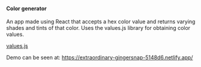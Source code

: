 #### Color generator

An app made using React that accepts a hex color value and returns varying shades and tints of that color. Uses the values.js library for obtaining color values.

[values.js](https://github.com/noeldelgado/values.js)

Demo can be seen at: https://extraordinary-gingersnap-5148d6.netlify.app/
